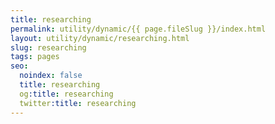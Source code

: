 ```yaml
---
title: researching
permalink: utility/dynamic/{{ page.fileSlug }}/index.html
layout: utility/dynamic/researching.html
slug: researching
tags: pages
seo:
  noindex: false
  title: researching
  og:title: researching
  twitter:title: researching
---
```



